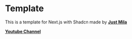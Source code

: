 # Template

This is a template for Next.js with Shadcn made by [**Just Mila**](https://www.youtube.com/@justmiladev)

[**Youtube Channel**](https://www.youtube.com/@justmiladev)
